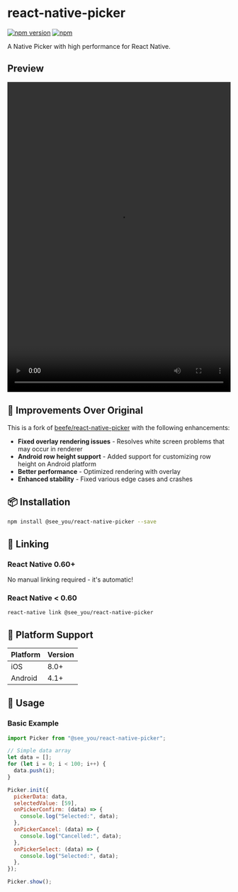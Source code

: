 # react-native-picker

[![npm version](https://img.shields.io/npm/v/@see_you/react-native-picker.svg)](https://www.npmjs.com/package/@see_you/react-native-picker)
[![npm](https://img.shields.io/npm/dependency-version/see_you/react-native-picker)](https://www.npmjs.com/package/react-native-picker)

A Native Picker with high performance for React Native.

## Preview

<video src="./doc/android.webm" controls width="100%" style="" height=700></video>

## 🚀 Improvements Over Original

This is a fork of [beefe/react-native-picker](https://github.com/beefe/react-native-picker) with the following enhancements:

- **Fixed overlay rendering issues** - Resolves white screen problems that may occur in renderer
- **Android row height support** - Added support for customizing row height on Android platform
- **Better performance** - Optimized rendering with overlay
- **Enhanced stability** - Fixed various edge cases and crashes

## 📦 Installation

```bash
npm install @see_you/react-native-picker --save
```

## 🔗 Linking

### React Native 0.60+

No manual linking required - it's automatic!

### React Native < 0.60

```bash
react-native link @see_you/react-native-picker
```

## 📱 Platform Support

| Platform | Version |
| -------- | ------- |
| iOS      | 8.0+    |
| Android  | 4.1+    |

## 🎯 Usage

### Basic Example

```javascript
import Picker from "@see_you/react-native-picker";

// Simple data array
let data = [];
for (let i = 0; i < 100; i++) {
  data.push(i);
}

Picker.init({
  pickerData: data,
  selectedValue: [59],
  onPickerConfirm: (data) => {
    console.log("Selected:", data);
  },
  onPickerCancel: (data) => {
    console.log("Cancelled:", data);
  },
  onPickerSelect: (data) => {
    console.log("Selected:", data);
  },
});

Picker.show();
```
